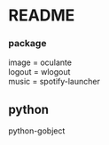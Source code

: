# README

### package
image = oculante  
logout = wlogout  
music = spotify-launcher  

## python
python-gobject
